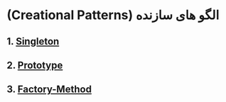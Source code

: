 ﻿# (Creational Patterns) الگو های سازنده

## 1. **[Singleton](./Singleton/README.md)**

## 2. **[Prototype](./Prototype/README.md)**

## 3. **[Factory-Method](./FactoryMethod/README.md)**